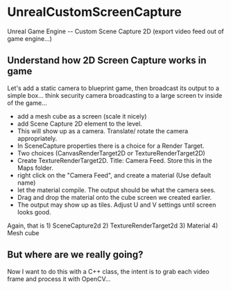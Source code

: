 # UnrealCustomScreenCapture
Unreal Game Engine -- Custom Scene Capture 2D (export video feed out of game engine...)

## Understand how 2D Screen Capture works in game
Let's add a static camera to blueprint game, then broadcast
its output to a simple box... think security camera broadcasting to a large screen tv inside of the game...
 - add a mesh cube as a screen (scale it nicely)
 - add Scene Capture 2D element to the level.
 - This will show up as a camera.  Translate/ rotate the camera appropriately.
 - In SceneCapture properties there is a choice for a Render Target.  
 - Two choices (CanvasRenderTarget2D or TextureRenderTarget2D)
 - Create TextureRenderTarget2D. Title: Camera Feed.  Store this in the Maps folder.
 - right click on the "Camera Feed", and create a material (Use default name)
 - let the material compile.  The output should be what the camera sees.
 - Drag and drop the material onto the cube screen we created earlier.
 - The output may show up as tiles. Adjust U and V settings until screen looks good.

Again, that is 1) SceneCapture2d 2) TextureRenderTarget2d 3) Material 4) Mesh cube

## But where are we really going?
Now I want to do this with a C++ class, the intent is to grab each video frame and 
process it with OpenCV...
